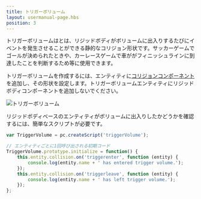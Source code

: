 ```yaml
---
title: トリガーボリューム
layout: usermanual-page.hbs
position: 3
---
```


トリガーボリュームはとは、リジッドボディがボリュームに出入りするたびにイベントを発生させることができる静的なコリジョン形状です。サッカーゲームでゴールが決められたときや、カーレースゲームで車ががフィニッシュラインに到達したことを判断するため等に使用できます。

トリガーボリュームを作成するには、エンティティに[コリジョンコンポーネント][1]を追加し、その形状を設定します。トリガーボリュームエンティティにリジッドボディコンポーネントを追加しないでください。

![トリガーボリューム][2]

リジッドボディベースのエンティティがボリュームに出入りしたかどうかを確認するには、簡単なスクリプトが必要です。

```javascript
var TriggerVolume = pc.createScript('triggerVolume');

// エンティティごとに1回呼び出される初期コード
TriggerVolume.prototype.initialize = function() {
    this.entity.collision.on('triggerenter', function (entity) {
        console.log(entity.name + ' has entered trigger volume.');
    });
    this.entity.collision.on('triggerleave', function (entity) {
        console.log(entity.name + ' has left trigger volume.');
    });
};
```

[1]: https://developer.playcanvas.com/en/user-manual/packs/components/collision/
[2]: /images/user-manual/physics/trigger-volume.png

